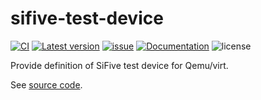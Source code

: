 ﻿# sifive-test-device

[![CI](https://github.com/YdrMaster/sifive-test-device/actions/workflows/workflow.yml/badge.svg?branch=main)](https://github.com/YdrMaster/sifive-test-device/actions)
[![Latest version](https://img.shields.io/crates/v/sifive-test-device.svg)](https://crates.io/crates/sifive-test-device)
[![issue](https://img.shields.io/github/issues/YdrMaster/sifive-test-device)](https://github.com/YdrMaster/sifive-test-device/issues)
[![Documentation](https://docs.rs/sifive-test-device/badge.svg)](https://docs.rs/sifive-test-device)
![license](https://img.shields.io/github/license/YdrMaster/sifive-test-device)

Provide definition of SiFive test device for Qemu/virt.

See [source code](https://github.com/qemu/qemu/blob/master/hw/misc/sifive_test.c).

